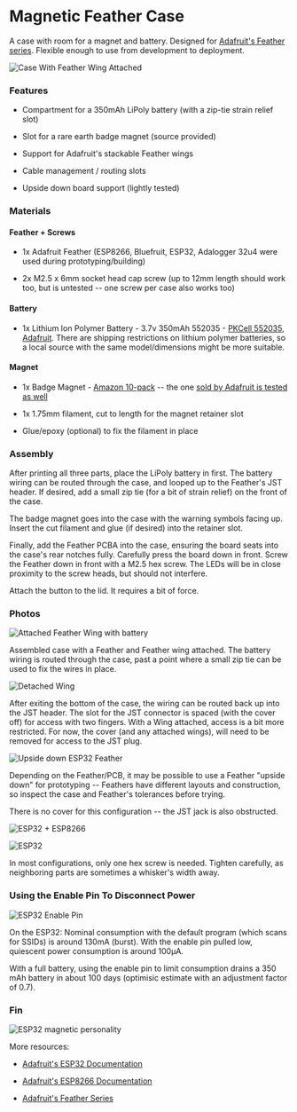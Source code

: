 # Magnetic Feather Case

A case with room for a magnet and battery. Designed for [Adafruit's Feather series](https://learn.adafruit.com/adafruit-feather/overview). Flexible enough to use from development to deployment.

![Case With Feather Wing Attached](png/blue-covered-powered.png)

### Features

* Compartment for a 350mAh LiPoly battery (with a zip-tie strain relief slot)

* Slot for a rare earth badge magnet (source provided)

* Support for Adafruit's stackable Feather wings

* Cable management / routing slots

* Upside down board support (lightly tested)

### Materials

#### Feather + Screws

* 1x Adafruit Feather (ESP8266, Bluefruit, ESP32, Adalogger 32u4 were used during prototyping/building)

* 2x M2.5 x 6mm socket head cap screw (up to 12mm length should work too, but is untested -- one screw per case also works too)

#### Battery

* 1x Lithium Ion Polymer Battery - 3.7v 350mAh 552035 - [PKCell 552035, Adafruit](https://www.adafruit.com/product/2750). There are shipping restrictions on lithium polymer batteries, so a local source with the same model/dimensions might be more suitable.

#### Magnet

* 1x Badge Magnet - [Amazon 10-pack](https://www.amazon.com/totalElement-Magnetic-Fastener-Adhesive-10-Pack/dp/B00EHK287M) -- the one [sold by Adafruit is tested as well](https://www.adafruit.com/product/1170)

* 1x 1.75mm filament, cut to length for the magnet retainer slot

* Glue/epoxy (optional) to fix the filament in place

### Assembly

After printing all three parts, place the LiPoly battery in first. The battery wiring can be routed through the case, and looped up to the Feather's JST header. If desired, add a small zip tie (for a bit of strain relief) on the front of the case.

The badge magnet goes into the case with the warning symbols facing up. Insert the cut filament and glue (if desired) into the retainer slot.

Finally, add the Feather PCBA into the case, ensuring the board seats into the case's rear notches fully. Carefully press the board down in front. Screw the Feather down in front with a M2.5 hex screw. The LEDs will be in close proximity to the screw heads, but should not interfere.

Attach the button to the lid. It requires a bit of force.

### Photos

![Attached Feather Wing with battery](png/blue-covered-battery-attached-wing.png)

Assembled case with a Feather and Feather wing attached. The battery wiring is routed through the case, past a point where a small zip tie can be used to fix the wires in place.

![Detached Wing](png/blue-covered-detached-wing.png)

After exiting the bottom of the case, the wiring can be routed back up into the JST header. The slot for the JST connector is spaced (with the cover off) for access with two fingers. With a Wing attached, access is a bit more restricted. For now, the cover (and any attached wings), will need to be removed for access to the JST plug.

![Upside down ESP32 Feather](png/covered.png)

Depending on the Feather/PCB, it may be possible to use a Feather "upside down" for prototyping -- Feathers have different layouts and construction, so inspect the case and Feather's tolerances before trying.

There is no cover for this configuration -- the JST jack is also obstructed.

![ESP32 + ESP8266](png/esp32_esp8266.png)

![ESP32](png/esp32-solo.png)

In most configurations, only one hex screw is needed. Tighten carefully, as neighboring parts are sometimes a whisker's width away.

### Using the Enable Pin To Disconnect Power

![ESP32 Enable Pin](png/esp32-enable-pin.png)

On the ESP32: Nominal consumption with the default program (which scans for SSIDs) is around 130mA (burst). With the enable pin pulled low, quiescent power consumption is around 100μA.

With a full battery, using the enable pin to limit consumption drains a 350 mAh battery in about 100 days (optimisic estimate with an adjustment factor of 0.7).

### Fin

![ESP32 magnetic personality](png/esp32-magnetic-personality-2.png)



More resources:

* [Adafruit's ESP32 Documentation](https://learn.adafruit.com/adafruit-huzzah32-esp32-feather/overview)

* [Adafruit's ESP8266 Documentation](https://learn.adafruit.com/adafruit-feather-huzzah-esp8266/)

* [Adafruit's Feather Series](https://www.adafruit.com/feather/)
